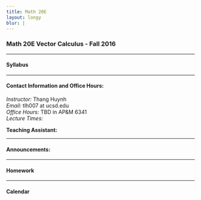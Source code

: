 ```yaml
---
title: Math 20E
layout: longy
blur: |
---
```

### Math 20E Vector Calculus - Fall 2016  

---  

#### Syllabus

---  

#### Contact Information and Office Hours:  

*Instructor:* Thang Huynh  
*Email:* tlh007 at ucsd.edu  
*Office Hours:* TBD in AP&M 6341  
*Lecture Times:* 

**Teaching Assistant:** 

---  

#### Announcements:  

---  

#### Homework  

---  

#### Calendar  
